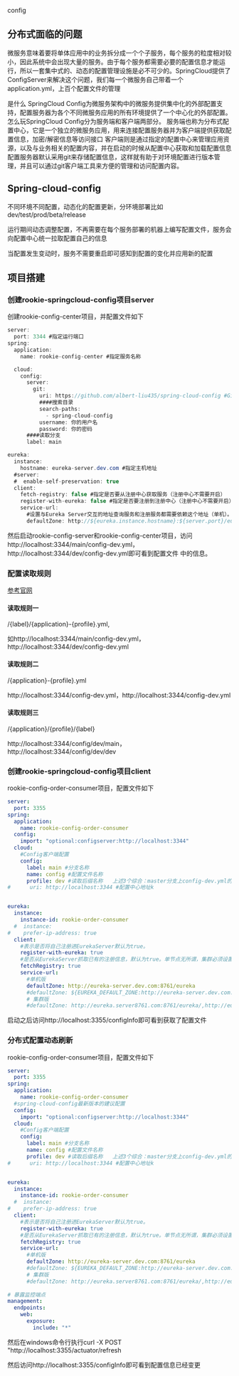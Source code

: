 config

## 分布式面临的问题

微服务意味着要将单体应用中的业务拆分成一个个子服务，每个服务的粒度相对较小，因此系统中会出现大量的服务。由于每个服务都需要必要的配置信息才能运行，所以一套集中式的、动态的配置管理设施是必不可少的。SpringCloud提供了ConfigServer来解决这个问题，我们每一个微服务自己带着一个application.yml，上百个配置文件的管理

 是什么 SpringCloud Config为微服务架构中的微服务提供集中化的外部配置支持，配置服务器为各个不同微服务应用的所有环境提供了一个中心化的外部配置。 怎么玩SpringCloud Config分为服务端和客户端两部分。 服务端也称为分布式配置中心，它是一个独立的微服务应用，用来连接配置服务器并为客户端提供获取配置信息，加密/解密信息等访问接口 客户端则是通过指定的配置中心来管理应用资源，以及与业务相关的配置内容，并在启动的时候从配置中心获取和加载配置信息配置服务器默认采用git来存储配置信息，这样就有助于对环境配置进行版本管理，并且可以通过git客户端工具来方便的管理和访问配置内容。 

## Spring-cloud-config

不同环境不同配置，动态化的配置更新，分环境部署比如dev/test/prod/beta/release

运行期间动态调整配置，不再需要在每个服务部署的机器上编写配置文件，服务会向配置中心统一拉取配置自己的信息

当配置发生变动时，服务不需要重启即可感知到配置的变化并应用新的配置

## 项目搭建

### 创建rookie-springcloud-config项目server

创建rookie-config-center项目，并配置文件如下

```java
server:
  port: 3344 #指定运行端口
spring:
  application:
    name: rookie-config-center #指定服务名称

  cloud:
    config:
      server:
        git:
          uri: https://github.com/albert-liu435/spring-cloud-config #GitHub上面的git仓库名字
          ####搜索目录
          search-paths:
            - spring-cloud-config
          username: 你的用户名
          password: 你的密码
      ####读取分支
      label: main

eureka:
  instance:
    hostname: eureka-server.dev.com #指定主机地址
  #server:
  #  enable-self-preservation: true
  client:
    fetch-registry: false #指定是否要从注册中心获取服务（注册中心不需要开启）
    register-with-eureka: false #指定是否要注册到注册中心（注册中心不需要开启）
    service-url:
      #设置与Eureka Server交互的地址查询服务和注册服务都需要依赖这个地址（单机）。
      defaultZone: http://${eureka.instance.hostname}:${server.port}/eureka/
```

然后启动rookie-config-server和rookie-config-center项目，访问http://localhost:3344/main/config-dev.yml，http://localhost:3344/dev/config-dev.yml即可看到配置文件 中的信息。

### 配置读取规则

[参考官网](https://docs.spring.io/spring-cloud-config/docs/current/reference/html/)

#### 读取规则一

 /{label}/{application}-{profile}.yml,

如http://localhost:3344/main/config-dev.yml，http://localhost:3344/dev/config-dev.yml

#### 读取规则二

/{application}-{profile}.yml

http://localhost:3344/config-dev.yml，http://localhost:3344/config-dev.yml

#### 读取规则三

/{application}/{profile}/{label}

http://localhost:3344/config/dev/main，http://localhost:3344/config/dev/dev

### 创建rookie-springcloud-config项目client

rookie-config-order-consumer项目，配置文件如下

```yaml
server:
  port: 3355
spring:
  application:
    name: rookie-config-order-consumer
  config:
    import: "optional:configserver:http://localhost:3344"
  cloud:
    #Config客户端配置
    config:
      label: main #分支名称
      name: config #配置文件名称
      profile: dev #读取后缀名称   上述3个综合：master分支上config-dev.yml的配置文件被读取http://localhost:3344/main/config-dev.yml
#      uri: http://localhost:3344 #配置中心地址k


eureka:
  instance:
    instance-id: rookie-order-consumer
  #  instance:
#    prefer-ip-address: true
  client:
    #表示是否将自己注册进EurekaServer默认为true。
    register-with-eureka: true
    #是否从EurekaServer抓取已有的注册信息，默认为true。单节点无所谓，集群必须设置为true才能配合ribbon使用负载均衡
    fetchRegistry: true
    service-url:
      #单机版
      defaultZone: http://eureka-server.dev.com:8761/eureka
      #defaultZone: ${EUREKA_DEFAULT_ZONE:http://eureka-server.dev.com:8761/eureka}
      # 集群版
      #defaultZone: http://eureka.server8761.com:8761/eureka/,http://eureka.server8762.com:8762/eureka/,http://eureka.server8763.com:8763/eureka/
```

启动之后访问http://localhost:3355/configInfo即可看到获取了配置文件

### 分布式配置动态刷新

rookie-config-order-consumer项目，配置文件如下

```yaml
server:
  port: 3355
spring:
  application:
    name: rookie-config-order-consumer
  #spring-cloud-config最新版本的建议配置
  config:
    import: "optional:configserver:http://localhost:3344"
  cloud:
    #Config客户端配置
    config:
      label: main #分支名称
      name: config #配置文件名称
      profile: dev #读取后缀名称   上述3个综合：master分支上config-dev.yml的配置文件被读取http://localhost:3344/main/config-dev.yml
#      uri: http://localhost:3344 #配置中心地址k


eureka:
  instance:
    instance-id: rookie-order-consumer
  #  instance:
#    prefer-ip-address: true
  client:
    #表示是否将自己注册进EurekaServer默认为true。
    register-with-eureka: true
    #是否从EurekaServer抓取已有的注册信息，默认为true。单节点无所谓，集群必须设置为true才能配合ribbon使用负载均衡
    fetchRegistry: true
    service-url:
      #单机版
      defaultZone: http://eureka-server.dev.com:8761/eureka
      #defaultZone: ${EUREKA_DEFAULT_ZONE:http://eureka-server.dev.com:8761/eureka}
      # 集群版
      #defaultZone: http://eureka.server8761.com:8761/eureka/,http://eureka.server8762.com:8762/eureka/,http://eureka.server8763.com:8763/eureka/
      
# 暴露监控端点
management:
  endpoints:
    web:
      exposure:
        include: "*"
```

然后在windows命令行执行curl -X POST "http://localhost:3355/actuator/refresh

然后访问http://localhost:3355/configInfo即可看到配置信息已经变更